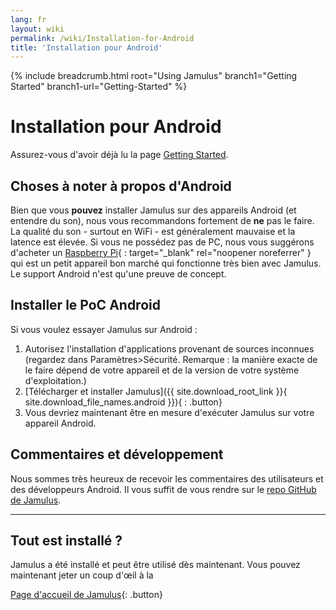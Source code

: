 ```yaml
---
lang: fr
layout: wiki
permalink: /wiki/Installation-for-Android
title: 'Installation pour Android'
---
```


{% include breadcrumb.html root="Using Jamulus" branch1="Getting Started" branch1-url="Getting-Started" %}


# Installation pour Android

Assurez-vous d'avoir déjà lu la page [Getting Started](Getting-Started).

## Choses à noter à propos d'Android

Bien que vous **pouvez** installer Jamulus sur des appareils Android (et entendre du son), nous vous recommandons fortement de **ne** pas le faire. La qualité du son - surtout en WiFi - est généralement mauvaise et la latence est élevée. Si vous ne possédez pas de PC, nous vous suggérons d'acheter un [Raspberry Pi](https://www.raspberrypi.org/){ : target="_blank" rel="noopener noreferrer" } qui est un petit appareil bon marché qui fonctionne très bien avec Jamulus. Le support Android n'est qu'une preuve de concept.

## Installer le PoC Android

Si vous voulez essayer Jamulus sur Android :

1. Autorisez l'installation d'applications provenant de sources inconnues (regardez dans Paramètres>Sécurité. Remarque : la manière exacte de le faire dépend de votre appareil et de la version de votre système d'exploitation.)
1. [Télécharger et installer Jamulus]({{ site.download_root_link }}{ site.download_file_names.android }}){ : .button}
1. Vous devriez maintenant être en mesure d'exécuter Jamulus sur votre appareil Android.

## Commentaires et développement

Nous sommes très heureux de recevoir les commentaires des utilisateurs et des développeurs Android. Il vous suffit de vous rendre sur le [repo GitHub de Jamulus](https://github.com/jamulussoftware/jamulus/).

***

## Tout est installé ?

Jamulus a été installé et peut être utilisé dès maintenant. Vous pouvez maintenant jeter un coup d'œil à la

[Page d'accueil de Jamulus](Getting-Started){: .button}

